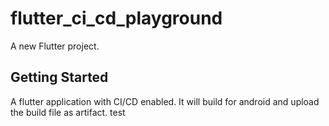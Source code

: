 # flutter_ci_cd_playground

A new Flutter project.

## Getting Started

A flutter application with CI/CD enabled. It will build for android and upload the build file as artifact.
test
